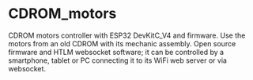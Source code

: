 # CDROM_motors
CDROM motors controller with ESP32 DevKitC_V4 and firmware. 
Use the motors from an old CDROM with its mechanic assembly.
Open source firmware and HTLM websocket software;
it can be controlled by a smartphone, tablet or PC connecting it to its WiFi web server or via websocket.
